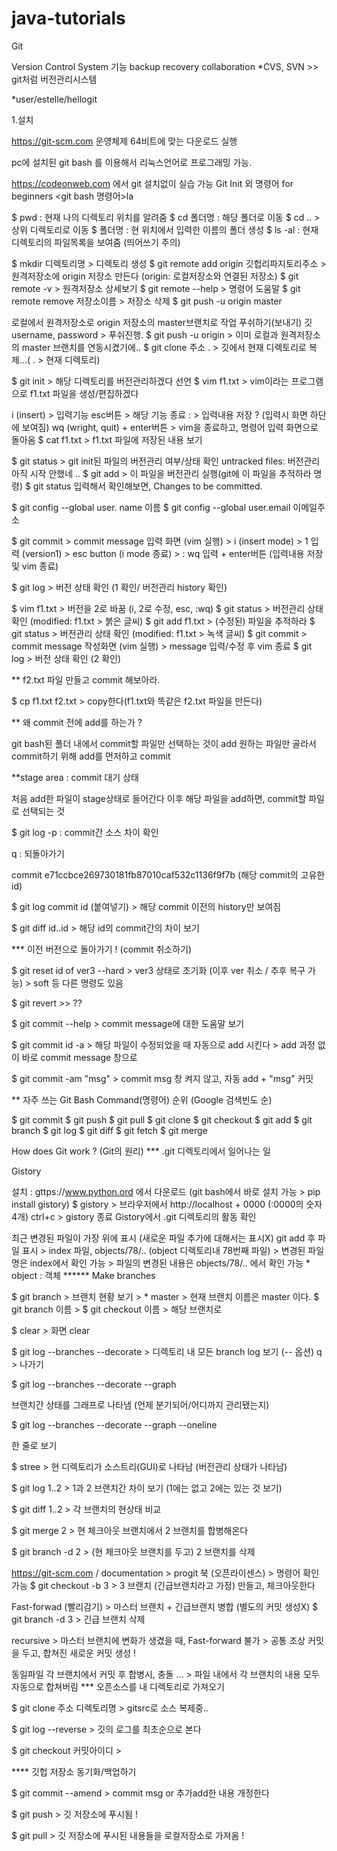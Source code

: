 # java-tutorials
Git

Version Control System 기능
backup
recovery
collaboration
*CVS, SVN >> git처럼 버전관리시스템

*user/estelle/hellogit

1.설치

https://git-scm.com 운영체제 64비트에 맞는 다운로드 실행

pc에 설치된 git bash 를 이용해서 리눅스언어로 프로그래밍 가능.

https://codeonweb.com 에서 git 설치없이 실습 가능
Git Init 외 명령어 for beginners
<git bash 명령어>la

$ pwd : 현재 나의 디렉토리 위치를 알려줌 $ cd 폴더명 : 해당 폴더로 이동 $ cd .. > 상위 디렉토리로 이동 $ 폴더명 : 현 위치에서 입력한 이름의 폴더 생성 $ ls -al : 현재 디렉토리의 파일목록을 보여줌 (띄어쓰기 주의)

$ mkdir 디렉토리명 > 디렉토리 생성 $ git remote add origin 깃헙리파지토리주소 > 원격저장소에 origin 저장소 만든다 (origin: 로컬저장소와 연결된 저장소) $ git remote -v > 원격저장소 상세보기 $ git remote --help > 명령어 도움말 $ git remote remove 저장소이름 > 저장소 삭제 $ git push -u origin master

로컬에서 원격저장소로 origin 저장소의 master브랜치로 작업 푸쉬하기(보내기) 깃 username, password > 푸쉬진행. $ git push -u origin > 이미 로컬과 원격저장소의 master 브랜치를 연동시켰기에.. $ git clone 주소 . > 깃에서 현재 디렉토리로 복제...( . > 현재 디렉토리)

$ git init > 해당 디렉토리를 버전관리하겠다 선언 $ vim f1.txt > vim이라는 프로그램으로 f1.txt 파일을 생성/편집하겠다

i (insert) > 입력기능
esc버튼 > 해당 기능 종료
: > 입력내용 저장 ? (입력시 화면 하단에 보여짐)
wq (wright, quit) + enter버튼 > vim을 종료하고, 명령어 입력 화면으로 돌아옴
$ cat f1.txt > f1.txt 파일에 저장된 내용 보기

$ git status > git init된 파일의 버전관리 여부/상태 확인 untracked files: 버전관리 아직 시작 안했네 .. $ git add > 이 파일을 버전관리 실행(git에 이 파일을 추적하라 명령) $ git status 입력해서 확인해보면, Changes to be committed.

$ git config --global user. name 이름 $ git config --global user.email 이메일주소

$ git commit > commit message 입력 화면 (vim 실행) > i (insert mode) > 1 입력 (version1) > esc button (i mode 종료) > : wq 입력 + enter버튼 (입력내용 저장 및 vim 종료)

$ git log > 버전 상태 확인 (1 확인/ 버전관리 history 확인)

$ vim f1.txt > 버전을 2로 바꿈 (i, 2로 수정, esc, :wq) $ git status > 버전관리 상태 확인 (modified: f1.txt > 붉은 글씨) $ git add f1.txt > (수정된) 파일을 추적하라 $ git status > 버전관리 상태 확인 (modified: f1.txt > 녹색 글씨) $ git commit > commit message 작성화면 (vim 실행) > message 입력/수정 후 vim 종료 $ git log > 버전 상태 확인 (2 확인)

** f2.txt 파일 만들고 commit 해보아라.

$ cp f1.txt f2.txt > copy한다(f1.txt와 똑같은 f2.txt 파일을 만든다)

** 왜 commit 전에 add를 하는가 ?

git bash된 폴더 내에서 commit할 파일만 선택하는 것이 add 원하는 파일만 골라서 commit하기 위해 add를 먼저하고 commit

**stage area : commit 대기 상태

처음 add한 파일이 stage상태로 들어간다 이후 해당 파일을 add하면, commit할 파일로 선택되는 것

$ git log -p : commit간 소스 차이 확인

q : 되돌아가기

commit e71ccbce269730181fb87010caf532c1136f9f7b (해당 commit의 고유한 id)

$ git log commit id (붙여넣기) > 해당 commit 이전의 history만 보여짐

$ git diff id..id > 해당 id의 commit간의 차이 보기

*** 이전 버전으로 돌아가기 ! (commit 취소하기)

$ git reset id of ver3 --hard > ver3 상태로 초기화 (이후 ver 취소 / 추후 복구 가능) > soft 등 다른 명령도 있음

$ git revert >> ??

$ git commit --help > commit message에 대한 도움말 보기

$ git commit id -a > 해당 파일이 수정되었을 때 자동으로 add 시킨다 > add 과정 없이 바로 commit message 창으로

$ git commit -am "msg" > commit msg 창 켜지 않고, 자동 add + "msg" 커밋

** 자주 쓰는 Git Bash Command(명령어) 순위 (Google 검색빈도 순)

$ git commit $ git push $ git pull $ git clone $ git checkout $ git add $ git branch $ git log $ git diff $ git fetch $ git merge

How does Git work ? (Git의 원리)
*** .git 디렉토리에서 일어나는 일

Gistory

설치 : gttps://www.python.ord 에서 다운로드 (git bash에서 바로 설치 가능 > pip install gistory)
$ gistory > 브라우저에서 http://localhost + 0000 (:0000의 숫자 4개)
ctrl+c > gistory 종료
Gistory에서 .git 디렉토리의 활동 확인

최근 변경된 파일이 가장 위에 표시 (새로운 파일 추가에 대해서는 표시X)
git add 후 파일 표시 > index 파일, objects/78/.. (object 디렉토리내 78번째 파일) > 변경된 파일명은 index에서 확인 가능 > 파일의 변경된 내용은 objects/78/.. 에서 확인 가능 * object : 객체
****** Make branches

$ git branch > 브랜치 현황 보기 > * master > 현재 브랜치 이름은 master 이다. $ git branch 이름 > $ git checkout 이름 > 해당 브랜치로

$ clear > 화면 clear

$ git log --branches --decorate > 디렉토리 내 모든 branch log 보기 (-- 옵션) q > 나가기

$ git log --branches --decorate --graph

브랜치간 상태를 그래프로 나타냄 (언제 분기되어/어디까지 관리됐는지)

$ git log --branches --decorate --graph --oneline

한 줄로 보기

$ stree > 현 디렉토리가 소스트리(GUI)로 나타남 (버전관리 상태가 나타남)

$ git log 1..2 > 1과 2 브랜치간 차이 보기 (1에는 없고 2에는 있는 것 보기)

$ git diff 1..2 > 각 브랜치의 현상태 비교

$ git merge 2 > 현 체크아웃 브랜치에서 2 브랜치를 합병해온다

$ git branch -d 2 > (현 체크아웃 브랜치를 두고) 2 브랜치를 삭제

https://git-scm.com / documentation > progit 북 (오픈라이센스) > 명령어 확인 가능
$ git checkout -b 3 > 3 브랜치 (긴급브랜치라고 가정) 만들고, 체크아웃한다

Fast-forwad (빨리감기) > 마스터 브랜치 + 긴급브랜치 병합 (별도의 커밋 생성X) $ git branch -d 3 > 긴급 브랜치 삭제

recursive > 마스터 브랜치에 변화가 생겼을 때, Fast-forward 불가 > 공통 조상 커밋을 두고, 합쳐진 새로운 커밋 생성 !

동일파일 각 브랜치에서 커밋 후 합병시, 충돌 ... > 파일 내에서 각 브랜치의 내용 모두 자동으로 합쳐버림
*** 오픈소스를 내 디렉토리로 가져오기

$ git clone 주소 디렉토리명 > gitsrc로 소스 복제중..

$ git log --reverse > 깃의 로그를 최초순으로 본다

$ git checkout 커밋아이디 >

**** 깃헙 저장소 동기화/백업하기

$ git commit --amend > commit msg or 추가add한 내용 개정한다

$ git push > 깃 저장소에 푸시됨 !

$ git pull > 깃 저장소에 푸시된 내용들을 로컬저장소로 가져옴 !
